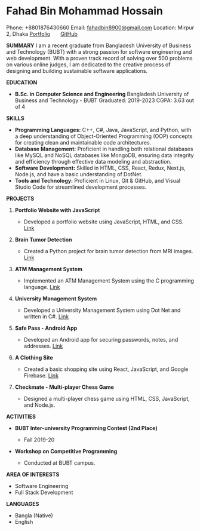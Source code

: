 # Fahad Bin Mohammad Hossain

Phone: +8801876430660
Email: fahadbin8900@gmail.com
Location: Mirpur 2, Dhaka
[Portfolio](https://fh-fahad.github.io/) &nbsp; &nbsp; &nbsp;
[GitHub](https://github.com/fh-fahad)

**SUMMARY**
I am a recent graduate from Bangladesh University of Business and Technology (BUBT) with a strong passion for software engineering and web development. With a proven track record of solving over 500 problems on various online judges, I am dedicated to the creative process of designing and building sustainable software applications.

**EDUCATION**

- **B.Sc. in Computer Science and Engineering**
  Bangladesh University of Business and Technology - BUBT
  Graduated: 2019-2023
  CGPA: 3.63 out of 4

**SKILLS**

- **Programming Languages:** C++, C#, Java, JavaScript, and Python, with a deep understanding of Object-Oriented Programming (OOP) concepts for creating clean and maintainable code architectures.
- **Database Management:** Proficient in handling both relational databases like MySQL and NoSQL databases like MongoDB, ensuring data integrity and efficiency through effective data modeling and abstraction.
- **Software Development:** Skilled in HTML, CSS, React, Redux, Next.js, Node.js, and have a basic understanding of DotNet.
- **Tools and Technology:** Proficient in Linux, Git & GitHub, and Visual Studio Code for streamlined development processes.

**PROJECTS**

1. **Portfolio Website with JavaScript**

   - Developed a portfolio website using JavaScript, HTML, and CSS. [Link](https://github.com/FH-Fahad/fh-fahad.github.io)

2. **Brain Tumor Detection**

   - Created a Python project for brain tumor detection from MRI images. [Link](https://github.com/FH-Fahad/Hybride-Model)

3. **ATM Management System**

   - Implemented an ATM Management System using the C programming language. [Link](https://github.com/FH-Fahad/ATM-Management-System)

4. **University Management System**

   - Developed a University Management System using Dot Net and written in C#. [Link](https://github.com/FH-Fahad/University-Management-System)

5. **Safe Pass - Android App**

   - Developed an Android app for securing passwords, notes, and addresses. [Link](https://github.com/FH-Fahad/Password-Genarator)

6. **A Clothing Site**

   - Created a basic shopping site using React, JavaScript, and Google Firebase. [Link](https://fh-clothing-v1.vercel.app/)

7. **Checkmate - Multi-player Chess Game**

   - Designed a multi-player chess game using HTML, CSS, JavaScript, and Node.js.

**ACTIVITIES**

- **BUBT Inter-university Programming Contest (2nd Place)**

  - Fall 2019-20

- **Workshop on Competitive Programming**
  - Conducted at BUBT campus.

**AREA OF INTERESTS**

- Software Engineering
- Full Stack Development

**LANGUAGES**

- Bangla (Native)
- English
